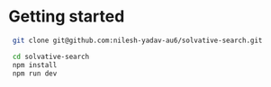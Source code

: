# Getting started

```bash
 git clone git@github.com:nilesh-yadav-au6/solvative-search.git

 cd solvative-search
 npm install
 npm run dev
```
